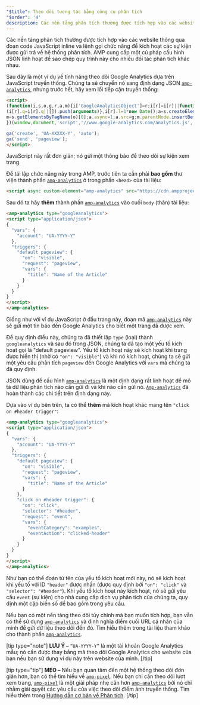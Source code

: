 ```yaml
---
"$title": Theo dõi tương tác bằng công cụ phân tích
"$order": '4'
description: Các nền tảng phân tích thường được tích hợp vào các website thông qua đoạn code JavaScript inline và lệnh gọi chức năng để kích hoạt các sự kiện được gửi trả về hệ thống phân tích.
---
```


Các nền tảng phân tích thường được tích hợp vào các website thông qua đoạn code JavaScript inline và lệnh gọi chức năng để kích hoạt các sự kiện được gửi trả về hệ thống phân tích. AMP cung cấp một cú pháp cấu hình JSON linh hoạt để sao chép quy trình này cho nhiều đối tác phân tích khác nhau.

Sau đây là một ví dụ về tính năng theo dõi Google Analytics dựa trên JavaScript truyền thống. Chúng ta sẽ chuyển nó sang định dạng JSON [`amp-analytics`](../../../../documentation/components/reference/amp-analytics.md), nhưng trước hết, hãy xem lối tiếp cận truyền thống:

```html
<script>
(function(i,s,o,g,r,a,m){i['GoogleAnalyticsObject']=r;i[r]=i[r]||function(){
(i[r].q=i[r].q||[]).push(arguments)},i[r].l=1*new Date();a=s.createElement(o),
m=s.getElementsByTagName(o)[0];a.async=1;a.src=g;m.parentNode.insertBefore(a,m)
})(window,document,'script','//www.google-analytics.com/analytics.js','ga');

ga('create', 'UA-XXXXX-Y', 'auto');
ga('send', 'pageview');
</script>
```

JavaScript này rất đơn giản; nó gửi một thông báo để theo dõi sự kiện xem trang.

Để tái lập chức năng này trong AMP, trước tiên ta cần phải **bao gồm** thư viện thành phần [`amp-analytics`](../../../../documentation/components/reference/amp-analytics.md) ở trong phần `<head>` của tài liệu:

```html
<script async custom-element="amp-analytics" src="https://cdn.ampproject.org/v0/amp-analytics-0.1.js"></script>
```

Sau đó ta hãy **thêm** thành phần [`amp-analytics`](../../../../documentation/components/reference/amp-analytics.md) vào cuối `body` (thân) tài liệu:

```html
<amp-analytics type="googleanalytics">
<script type="application/json">
{
  "vars": {
    "account": "UA-YYYY-Y"
  },
  "triggers": {
    "default pageview": {
      "on": "visible",
      "request": "pageview",
      "vars": {
        "title": "Name of the Article"
      }
    }
  }
}
</script>
</amp-analytics>
```

Giống như với ví dụ JavaScript ở đầu trang này, đoạn mã [`amp-analytics`](../../../../documentation/components/reference/amp-analytics.md) này sẽ gửi một tin báo đến Google Analytics cho biết một trang đã được xem.

Để quy định điều này, chúng ta đã thiết lập `type` (loại) thành `googleanalytics` và sau đó trong JSON, chúng ta đã tạo một yếu tố kích hoạt gọi là "default pageview". Yếu tố kích hoạt này sẽ kích hoạt khi trang được hiển thị (nhờ có `"on": "visible"`) và khi nó kích hoạt, chúng ta sẽ gửi một yêu cầu phân tích `pageview` đến Google Analytics với `vars` mà chúng ta đã quy định.

JSON dùng để cấu hình [`amp-analytics`](../../../../documentation/components/reference/amp-analytics.md) là một định dạng rất linh hoạt để mô tả dữ liệu phân tích nào cần gửi đi và khi nào cần gửi nó. [`Amp-analytics`](../../../../documentation/components/reference/amp-analytics.md) đã hoàn thành các chi tiết trên định dạng này.

Dựa vào ví dụ bên trên, ta có thể **thêm** mã kích hoạt khác mang tên `"click on #header trigger"`:

```html
<amp-analytics type="googleanalytics">
<script type="application/json">
{
  "vars": {
    "account": "UA-YYYY-Y"
  },
  "triggers": {
    "default pageview": {
      "on": "visible",
      "request": "pageview",
      "vars": {
        "title": "Name of the Article"
      }
    },
    "click on #header trigger": {
      "on": "click",
      "selector": "#header",
      "request": "event",
      "vars": {
        "eventCategory": "examples",
        "eventAction": "clicked-header"
      }
    }
  }
}
</script>
</amp-analytics>
```

Như bạn có thể đoán từ tên của yếu tố kích hoạt mới này, nó sẽ kích hoạt khi yếu tố với ID `"header"` được nhấn (được quy định bởi `"on": "click"` và `"selector": "#header"`). Khi yếu tố kích hoạt này kích hoạt, nó sẽ gửi yêu cầu `event` (sự kiện) cho nhà cung cấp dịch vụ phân tích của chúng ta, quy định một cặp biến số để bao gồm trong yêu cầu.

Nếu bạn có một nền tảng theo dõi tùy chỉnh mà bạn muốn tích hợp, bạn vẫn có thể sử dụng [`amp-analytics`](../../../../documentation/components/reference/amp-analytics.md) và định nghĩa điểm cuối URL cá nhân của mình để gửi dữ liệu theo dõi đến đó. Tìm hiểu thêm trong tài liệu tham khảo cho thành phần [`amp-analytics`](../../../../documentation/components/reference/amp-analytics.md).

[tip type="note"] **LƯU Ý –**  `“UA-YYYY-Y”` là một tài khoản Google Analytics mẫu; nó cần được thay bằng mã theo dõi Google Analytics cho website của bạn nếu bạn sử dụng ví dụ này trên website của mình. [/tip]

[tip type="tip"] **MẸO –** Nếu bạn quan tâm đến một hệ thống theo dõi đơn giản hơn, bạn có thể tìm hiểu về [`amp-pixel`](../../../../documentation/components/reference/amp-pixel.md). Nếu bạn chỉ cần theo dõi lượt xem trang, [`amp-pixel`](../../../../documentation/components/reference/amp-pixel.md) là một giải pháp nhẹ cân hơn [`amp-analytics`](../../../../documentation/components/reference/amp-analytics.md) bởi nó chỉ nhằm giải quyết các yêu cầu của việc theo dõi điểm ảnh truyền thống. Tìm hiểu thêm trong [Hướng dẫn cơ bản về Phân tích](../../../../documentation/guides-and-tutorials/optimize-measure/configure-analytics/analytics_basics.md). [/tip]
